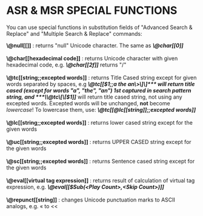 # ASR & MSR SPECIAL FUNCTIONS

You can use special functions in substitution fields of "Advanced Search \& Replace" and "Multiple Search \& Replace" commands:

**\\@null\[\[\]\]** : returns "null" Unicode character. The same as ***\\@char\[\[0\]\]***\
&nbsp;\
**\\@char\[\[hexadecimal code\]\]** : returns Unicode character with given hexadecimal code, e.g. ***\\@char\[\[2f\]\]*** returns "/" \
&nbsp;\
**\\@tc\[\[string;;excepted words\]\]** : returns Title Cased string except for given words separated by spaces, e.g ***\\@tc\[\[$1;;a the an\>\]\]*** will return title cased (except for words "a", "the", "an") 1st captured in search pattern string, and ***\\@tc\[\[$1\]\]*** will return title cased string, not using any excepted words. Excepted words will be unchanged, **not** become *lowercase*\! To lowercase them, use: ***\\@tc\[\[@lc\[\[string\]\];;excepted words\]\]*** \
&nbsp;\
**\\@lc\[\[string;;excepted words\]\]** : returns lower cased string except for the given words \
&nbsp;\
**\\@uc\[\[string;;excepted words\]\]** : returns UPPER CASED string except for the given words \
&nbsp;\
**\\@sc\[\[string;;excepted words\]\]** : returns Sentence cased string except for the given words \
&nbsp;\
**\\@eval\[\[virtual tag expression\]\]** : returns result of calculation of virtual tag expression, e.g. ***\\@eval\[\[$Sub(\<Play Count\>,\<Skip Count\>)\]\]***\
\
**\\@repunct\[\[string\]\]** : changes Unicode punctuation marks to ASCII analogs, e.g. « to \<\<